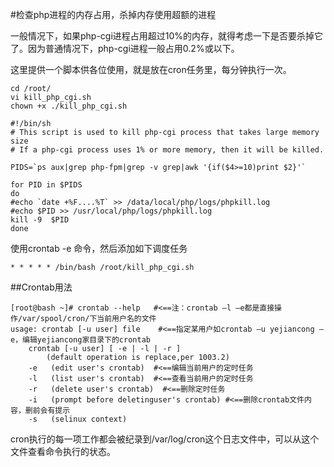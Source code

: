 
#检查php进程的内存占用，杀掉内存使用超额的进程

一般情况下，如果php-cgi进程占用超过10%的内存，就得考虑一下是否要杀掉它了。因为普通情况下，php-cgi进程一般占用0.2%或以下。

这里提供一个脚本供各位使用，就是放在cron任务里，每分钟执行一次。

```shell
cd /root/
vi kill_php_cgi.sh
chown +x ./kill_php_cgi.sh
```


```
#!/bin/sh
# This script is used to kill php-cgi process that takes large memory size
# If a php-cgi process uses 1% or more memory, then it will be killed.

PIDS=`ps aux|grep php-fpm|grep -v grep|awk '{if($4>=10)print $2}'`

for PID in $PIDS
do
#echo `date +%F....%T` >> /data/local/php/logs/phpkill.log
#echo $PID >> /usr/local/php/logs/phpkill.log
kill -9  $PID
done
```

使用crontab -e 命令，然后添加如下调度任务

```
* * * * * /bin/bash /root/kill_php_cgi.sh
```

##Crontab用法

```
[root@bash ~]# crontab --help   #<==注：crontab –l –e都是直接操作/var/spool/cron/下当前用户名的文件
usage: crontab [-u user] file    #<==指定某用户如crontab –u yejiancong –e，编辑yejiancong家目录下的crontab
    crontab [-u user] [ -e | -l | -r ]
        (default operation is replace,per 1003.2)
    -e   (edit user's crontab)  #<==编辑当前用户的定时任务
    -l   (list user's crontab)  #<==查看当前用户的定时任务
    -r   (delete user's crontab)  #<==删除定时任务
    -i   (prompt before deletinguser's crontab) #<==删除crontab文件内容，删前会有提示
    -s   (selinux context)
```
cron执行的每一项工作都会被纪录到/var/log/cron这个日志文件中，可以从这个文件查看命令执行的状态。
